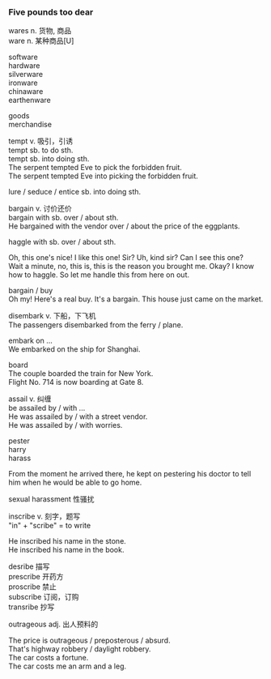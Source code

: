 ### Five pounds too dear  
wares n. 货物, 商品  
ware n. 某种商品[U]  

software  
hardware  
silverware  
ironware  
chinaware  
earthenware  

goods  
merchandise  
  
tempt v. 吸引，引诱  
tempt sb. to do sth.  
tempt sb. into doing sth.  
The serpent tempted Eve to pick the forbidden fruit.  
The serpent tempted Eve into picking the forbidden fruit.  
  
lure / seduce / entice sb. into doing sth.  
  
bargain v. 讨价还价  
bargain with sb. over / about sth.  
He bargained with the vendor over / about the price of the eggplants.  
  
haggle with sb. over / about sth.  
  
Oh, this one's nice! I like this one! Sir? Uh, kind sir? Can I see this one?  
Wait a minute, no, this is, this is the reason you brought me. Okay? I know how to haggle. So let me handle this from here on out.  
  
bargain / buy  
Oh my! Here's a real buy. It's a bargain. This house just came on the market.  
  
disembark v. 下船，下飞机  
The passengers disembarked from the ferry / plane.  
  
embark on ...  
We embarked on the ship for Shanghai.  
  
board  
The couple boarded the train for New York.  
Flight No. 714 is now boarding at Gate 8.  
  
assail v. 纠缠  
be assailed by / with ...  
He was assailed by / with a street vendor.  
He was assailed by / with worries.  

pester  
harry  
harass  

From the moment he arrived there, he kept on pestering his doctor to tell him when he would be able to go home.  

sexual harassment 性骚扰  

inscribe v. 刻字，题写  
"in" + "scribe" = to write  

He inscribed his name in the stone.  
He inscribed his name in the book.  

desribe   描写  
prescribe 开药方  
proscribe 禁止  
subscribe 订阅，订购  
transribe 抄写  
  
outrageous adj. 出人预料的  
  
The price is outrageous / preposterous / absurd.  
That's highway robbery / daylight robbery.  
The car costs a fortune.  
The car costs me an arm and a leg.  
  
